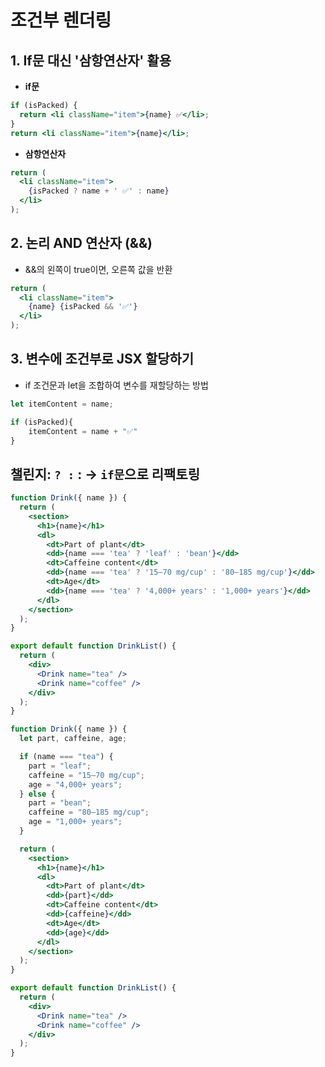 # 조건부 렌더링
## 1. If문 대신 '삼항연산자' 활용
- **if문**
```jsx
if (isPacked) {
  return <li className="item">{name} ✅</li>;
}
return <li className="item">{name}</li>;
```

- **삼항연산자**
```jsx
return (
  <li className="item">
    {isPacked ? name + ' ✅' : name}
  </li>
);
```

## 2. 논리 AND 연산자 (&&)
- &&의 왼쪽이 true이면, 오른쪽 값을 반환
```jsx
return (
  <li className="item">
    {name} {isPacked && '✅'}
  </li>
);
```

## 3. 변수에 조건부로 JSX 할당하기
- if 조건문과 let을 조합하여 변수를 재할당하는 방법
```jsx
let itemContent = name;

if (isPacked){
	itemContent = name + "✅"
}
```

## 챌린지: ```? :``` : → ```if문```으로 리팩토링
```jsx
function Drink({ name }) {
  return (
    <section>
      <h1>{name}</h1>
      <dl>
        <dt>Part of plant</dt>
        <dd>{name === 'tea' ? 'leaf' : 'bean'}</dd>
        <dt>Caffeine content</dt>
        <dd>{name === 'tea' ? '15–70 mg/cup' : '80–185 mg/cup'}</dd>
        <dt>Age</dt>
        <dd>{name === 'tea' ? '4,000+ years' : '1,000+ years'}</dd>
      </dl>
    </section>
  );
}

export default function DrinkList() {
  return (
    <div>
      <Drink name="tea" />
      <Drink name="coffee" />
    </div>
  );
}
```
```jsx
function Drink({ name }) {
  let part, caffeine, age;

  if (name === "tea") {
    part = "leaf";
    caffeine = "15–70 mg/cup";
    age = "4,000+ years";
  } else {
    part = "bean";
    caffeine = "80–185 mg/cup";
    age = "1,000+ years";
  }

  return (
    <section>
      <h1>{name}</h1>
      <dl>
        <dt>Part of plant</dt>
        <dd>{part}</dd>
        <dt>Caffeine content</dt>
        <dd>{caffeine}</dd>
        <dt>Age</dt>
        <dd>{age}</dd>
      </dl>
    </section>
  );
}

export default function DrinkList() {
  return (
    <div>
      <Drink name="tea" />
      <Drink name="coffee" />
    </div>
  );
}

```
